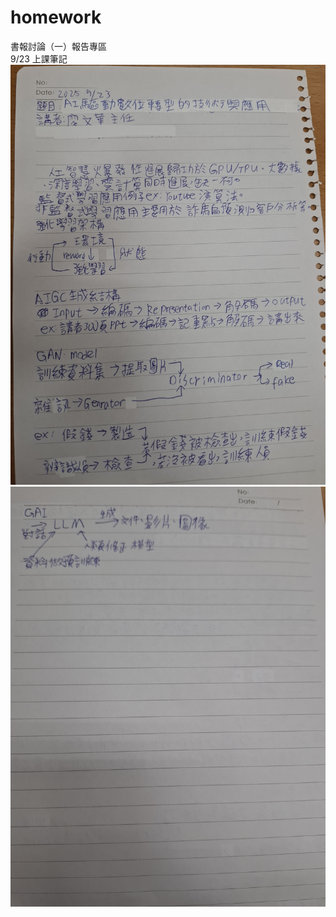 # homework
書報討論（一）報告專區  
9/23 上課筆記  
![上課筆記](reports/20250923_1.jpg)  
![上課筆記](reports/20250923_2.jpg)  
